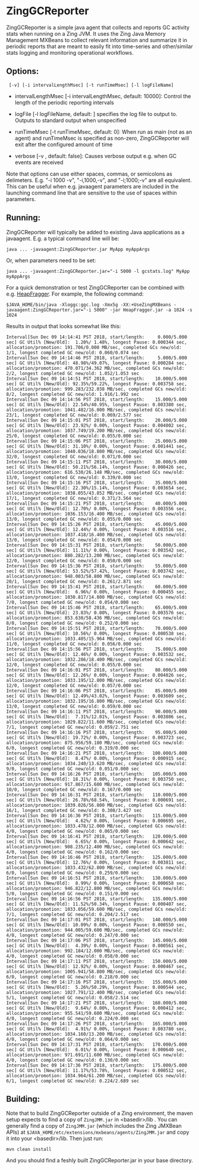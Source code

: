 ZingGCReporter
===========

ZingGCReporter is a simple java agent that collects and reports GC
activity stats when running on a Zing JVM. It uses the Zing Java
Memory Management MXBeans to collect relevant information and
summarize it in periodic reports that are meant to easily fit into
time-series and other/similar stats logging and monitoring
operational workflows.

Options:
---
`
[-v] [-i intervalLengthMsec] [-t runTimeMsec] [-l logFileName]`


- intervalLengthMsec [-i intervalLengthMsec, default: 10000]: Control the
length of the periodic reporting intervals

- logFile [-l logFileName, default: <unspecified>] specifies the log file to
output to. Outputs to standard output when unspecified

- runTimeMsec [-t runTimeMsec, default: 0]: When run as main (not as an agent)
and runTimeMsec is specified as non-zero, ZingGCReporter will exit
after the configured amount of time

- verbose [-v , default: false]: Causes verbose output e.g. when GC
events are received

Note that options can use either spaces, commas, or semicolons
as delimeters. E.g. "-i 1000 -v", "-i,1000,-v", and "-i;1000;-v" are
all equivalent. This can be useful when e.g. javaagent parameters are
included in the launching command line that are sensitive to the use
of spaces within parameters.


Running:
---
ZingGCReporter will typically be added to existing Java applications as a
javaagent. E.g. a typical command line will be:

```
java ... -javaagent:ZingGCReporter.jar MyApp myAppArgs
```

Or, when parameters need to be set:

```
java ... -javaagent:ZingGCReporter.jar="-i 5000 -l gcstats.log" MyApp myAppArgs
```
For a quick demonstration or test ZingGCReporter can be combined with e.g. 
[HeapFragger](https://github.com/giltene/HeapFragger). For example, the
following command: 


```
$JAVA_HOME/bin/java -Xloggc:ggc.log -Xmx5g -XX:+UseZingMXBeans -javaagent:ZingGCReporter.jar="-i 5000" -jar HeapFragger.jar -a 1024 -s 1024
```

Results in output that looks somewhat like this:

```
Interval[Sun Dec 09 14:14:41 PST 2018, start/length:     0.000/5.000 sec] GC Util% [New/Old]:  1.20%/ 1.48%, longest Pause: 0.000344 sec, allocation/promotion: 191.706/0.000 MB/sec, completed GCs new/old: 1/1, longest completed GC new/old: 0.060/0.074 sec
Interval[Sun Dec 09 14:14:46 PST 2018, start/length:     5.000/5.000 sec] GC Util% [New/Old]: 48.98%/49.07%, longest Pause: 0.000284 sec, allocation/promotion: 470.071/34.362 MB/sec, completed GCs new/old: 2/2, longest completed GC new/old: 1.052/1.053 sec
Interval[Sun Dec 09 14:14:51 PST 2018, start/length:    10.000/5.000 sec] GC Util% [New/Old]: 92.35%/59.22%, longest Pause: 0.003758 sec, allocation/promotion: 999.283/232.038 MB/sec, completed GCs new/old: 8/2, longest completed GC new/old: 1.916/1.992 sec
Interval[Sun Dec 09 14:14:56 PST 2018, start/length:    15.000/5.000 sec] GC Util% [New/Old]: 22.54%/40.95%, longest Pause: 0.003380 sec, allocation/promotion: 1041.482/16.000 MB/sec, completed GCs new/old: 23/1, longest completed GC new/old: 0.069/2.577 sec
Interval[Sun Dec 09 14:15:01 PST 2018, start/length:    20.000/5.000 sec] GC Util% [New/Old]: 23.92%/ 0.00%, longest Pause: 0.004002 sec, allocation/promotion: 1037.749/19.200 MB/sec, completed GCs new/old: 25/0, longest completed GC new/old: 0.055/0.000 sec
Interval[Sun Dec 09 14:15:06 PST 2018, start/length:    25.000/5.000 sec] GC Util% [New/Old]: 31.10%/ 0.00%, longest Pause: 0.001441 sec, allocation/promotion: 1040.036/18.800 MB/sec, completed GCs new/old: 32/0, longest completed GC new/old: 0.071/0.000 sec
Interval[Sun Dec 09 14:15:11 PST 2018, start/length:    30.000/5.000 sec] GC Util% [New/Old]: 50.21%/56.14%, longest Pause: 0.000426 sec, allocation/promotion: 616.530/26.148 MB/sec, completed GCs new/old: 13/0, longest completed GC new/old: 0.339/0.000 sec
Interval[Sun Dec 09 14:15:16 PST 2018, start/length:    35.000/5.000 sec] GC Util% [New/Old]: 22.30%/15.14%, longest Pause: 0.003654 sec, allocation/promotion: 1038.055/43.852 MB/sec, completed GCs new/old: 17/1, longest completed GC new/old: 0.371/3.564 sec
Interval[Sun Dec 09 14:15:21 PST 2018, start/length:    40.000/5.000 sec] GC Util% [New/Old]: 12.70%/ 0.00%, longest Pause: 0.003556 sec, allocation/promotion: 1036.153/16.400 MB/sec, completed GCs new/old: 13/0, longest completed GC new/old: 0.055/0.000 sec
Interval[Sun Dec 09 14:15:26 PST 2018, start/length:    45.000/5.000 sec] GC Util% [New/Old]: 12.44%/ 0.00%, longest Pause: 0.003516 sec, allocation/promotion: 1037.418/16.400 MB/sec, completed GCs new/old: 13/0, longest completed GC new/old: 0.054/0.000 sec
Interval[Sun Dec 09 14:15:31 PST 2018, start/length:    50.000/5.000 sec] GC Util% [New/Old]: 11.11%/ 0.00%, longest Pause: 0.003542 sec, allocation/promotion: 880.282/13.200 MB/sec, completed GCs new/old: 12/0, longest completed GC new/old: 0.050/0.000 sec
Interval[Sun Dec 09 14:15:36 PST 2018, start/length:    55.000/5.000 sec] GC Util% [New/Old]: 53.52%/57.42%, longest Pause: 0.003742 sec, allocation/promotion: 948.003/58.800 MB/sec, completed GCs new/old: 20/1, longest completed GC new/old: 0.261/2.871 sec
Interval[Sun Dec 09 14:15:41 PST 2018, start/length:    60.000/5.000 sec] GC Util% [New/Old]:  6.96%/ 0.00%, longest Pause: 0.000455 sec, allocation/promotion: 1030.817/14.800 MB/sec, completed GCs new/old: 7/0, longest completed GC new/old: 0.054/0.000 sec
Interval[Sun Dec 09 14:15:46 PST 2018, start/length:    65.000/5.000 sec] GC Util% [New/Old]: 23.83%/ 0.00%, longest Pause: 0.003576 sec, allocation/promotion: 853.630/58.436 MB/sec, completed GCs new/old: 8/0, longest completed GC new/old: 0.252/0.000 sec
Interval[Sun Dec 09 14:15:51 PST 2018, start/length:    70.000/5.000 sec] GC Util% [New/Old]: 10.56%/ 0.00%, longest Pause: 0.000538 sec, allocation/promotion: 1033.405/15.964 MB/sec, completed GCs new/old: 11/0, longest completed GC new/old: 0.056/0.000 sec
Interval[Sun Dec 09 14:15:56 PST 2018, start/length:    75.000/5.000 sec] GC Util% [New/Old]: 12.46%/ 0.00%, longest Pause: 0.003532 sec, allocation/promotion: 1032.286/18.400 MB/sec, completed GCs new/old: 12/0, longest completed GC new/old: 0.055/0.000 sec
Interval[Sun Dec 09 14:16:01 PST 2018, start/length:    80.000/5.000 sec] GC Util% [New/Old]: 12.26%/ 0.00%, longest Pause: 0.004026 sec, allocation/promotion: 1033.195/12.800 MB/sec, completed GCs new/old: 12/0, longest completed GC new/old: 0.057/0.000 sec
Interval[Sun Dec 09 14:16:06 PST 2018, start/length:    85.000/5.000 sec] GC Util% [New/Old]: 12.49%/43.02%, longest Pause: 0.003609 sec, allocation/promotion: 1032.195/16.800 MB/sec, completed GCs new/old: 13/0, longest completed GC new/old: 0.059/0.000 sec
Interval[Sun Dec 09 14:16:11 PST 2018, start/length:    90.000/5.000 sec] GC Util% [New/Old]:  7.31%/12.01%, longest Pause: 0.003806 sec, allocation/promotion: 1029.822/11.600 MB/sec, completed GCs new/old: 7/1, longest completed GC new/old: 0.059/2.751 sec
Interval[Sun Dec 09 14:16:16 PST 2018, start/length:    95.000/5.000 sec] GC Util% [New/Old]: 19.72%/ 0.00%, longest Pause: 0.003723 sec, allocation/promotion: 875.956/59.180 MB/sec, completed GCs new/old: 6/0, longest completed GC new/old: 0.319/0.000 sec
Interval[Sun Dec 09 14:16:21 PST 2018, start/length:   100.000/5.000 sec] GC Util% [New/Old]:  8.47%/ 0.00%, longest Pause: 0.000915 sec, allocation/promotion: 1034.240/13.620 MB/sec, completed GCs new/old: 9/0, longest completed GC new/old: 0.051/0.000 sec
Interval[Sun Dec 09 14:16:26 PST 2018, start/length:   105.000/5.000 sec] GC Util% [New/Old]: 18.31%/ 0.00%, longest Pause: 0.003750 sec, allocation/promotion: 917.867/15.600 MB/sec, completed GCs new/old: 10/0, longest completed GC new/old: 0.167/0.000 sec
Interval[Sun Dec 09 14:16:31 PST 2018, start/length:   110.000/5.000 sec] GC Util% [New/Old]: 26.78%/68.54%, longest Pause: 0.000691 sec, allocation/promotion: 1039.026/56.800 MB/sec, completed GCs new/old: 16/1, longest completed GC new/old: 0.308/3.427 sec
Interval[Sun Dec 09 14:16:36 PST 2018, start/length:   115.000/5.000 sec] GC Util% [New/Old]:  4.62%/ 0.00%, longest Pause: 0.000695 sec, allocation/promotion: 1033.478/12.000 MB/sec, completed GCs new/old: 4/0, longest completed GC new/old: 0.065/0.000 sec
Interval[Sun Dec 09 14:16:41 PST 2018, start/length:   120.000/5.000 sec] GC Util% [New/Old]:  6.65%/ 0.00%, longest Pause: 0.000642 sec, allocation/promotion: 908.235/12.400 MB/sec, completed GCs new/old: 4/0, longest completed GC new/old: 0.162/0.000 sec
Interval[Sun Dec 09 14:16:46 PST 2018, start/length:   125.000/5.000 sec] GC Util% [New/Old]: 12.76%/ 0.00%, longest Pause: 0.003811 sec, allocation/promotion: 1033.432/62.800 MB/sec, completed GCs new/old: 6/0, longest completed GC new/old: 0.259/0.000 sec
Interval[Sun Dec 09 14:16:51 PST 2018, start/length:   130.000/5.000 sec] GC Util% [New/Old]:  8.99%/ 0.00%, longest Pause: 0.000658 sec, allocation/promotion: 946.822/12.800 MB/sec, completed GCs new/old: 5/0, longest completed GC new/old: 0.151/0.000 sec
Interval[Sun Dec 09 14:16:56 PST 2018, start/length:   135.000/5.000 sec] GC Util% [New/Old]: 11.52%/50.34%, longest Pause: 0.000407 sec, allocation/promotion: 1033.056/59.600 MB/sec, completed GCs new/old: 7/1, longest completed GC new/old: 0.204/2.517 sec
Interval[Sun Dec 09 14:17:01 PST 2018, start/length:   140.000/5.000 sec] GC Util% [New/Old]: 10.09%/ 0.00%, longest Pause: 0.000550 sec, allocation/promotion: 944.005/59.600 MB/sec, completed GCs new/old: 4/0, longest completed GC new/old: 0.247/0.000 sec
Interval[Sun Dec 09 14:17:06 PST 2018, start/length:   145.000/5.000 sec] GC Util% [New/Old]:  4.39%/ 0.00%, longest Pause: 0.000561 sec, allocation/promotion: 992.184/12.000 MB/sec, completed GCs new/old: 4/0, longest completed GC new/old: 0.058/0.000 sec
Interval[Sun Dec 09 14:17:11 PST 2018, start/length:   150.000/5.000 sec] GC Util% [New/Old]: 12.92%/ 0.00%, longest Pause: 0.000467 sec, allocation/promotion: 1005.941/58.800 MB/sec, completed GCs new/old: 6/0, longest completed GC new/old: 0.218/0.000 sec
Interval[Sun Dec 09 14:17:16 PST 2018, start/length:   155.000/5.000 sec] GC Util% [New/Old]:  5.26%/50.29%, longest Pause: 0.000544 sec, allocation/promotion: 1027.791/12.400 MB/sec, completed GCs new/old: 5/1, longest completed GC new/old: 0.058/2.514 sec
Interval[Sun Dec 09 14:17:21 PST 2018, start/length:   160.000/5.000 sec] GC Util% [New/Old]:  9.64%/ 0.00%, longest Pause: 0.000412 sec, allocation/promotion: 955.541/59.600 MB/sec, completed GCs new/old: 4/0, longest completed GC new/old: 0.224/0.000 sec
Interval[Sun Dec 09 14:17:26 PST 2018, start/length:   165.000/5.000 sec] GC Util% [New/Old]:  4.91%/ 0.00%, longest Pause: 0.003780 sec, allocation/promotion: 1034.160/13.200 MB/sec, completed GCs new/old: 4/0, longest completed GC new/old: 0.064/0.000 sec
Interval[Sun Dec 09 14:17:31 PST 2018, start/length:   170.000/5.000 sec] GC Util% [New/Old]:  6.01%/ 0.00%, longest Pause: 0.000640 sec, allocation/promotion: 971.691/11.600 MB/sec, completed GCs new/old: 4/0, longest completed GC new/old: 0.130/0.000 sec
Interval[Sun Dec 09 14:17:36 PST 2018, start/length:   175.000/5.000 sec] GC Util% [New/Old]: 11.17%/53.78%, longest Pause: 0.000512 sec, allocation/promotion: 1034.964/61.200 MB/sec, completed GCs new/old: 6/1, longest completed GC new/old: 0.224/2.689 sec
```

Building:
---------

Note that to build ZingGCReporter outside of a Zing environment, the maven setup
expects to find a copy of `ZingJMM.jar` in \<basedir>/lib . You can generally
find a copy of `ZingJMM.jar` (which includes the Zing JMXBean APIs) at 
`$JAVA_HOME/etc/extensions/mxbeans/agents/ZingJMM.jar` and copy it into your
\<basedir>/lib. Then just run:
```
mvn clean install
```

And you should find a feshly built ZingGCReporter.jar in your base directory.
